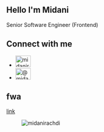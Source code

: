 <section>
  <h1>Hello I'm Midani</h1>
  <p>Senior Software Engineer (Frontend)</p>
</section>

<section>
  <h2>Connect with me</h2>
  <ul>
    <li>
      <a href="https://linkedin.com/in/midanirachdi" target="_blank">
        <img src="https://raw.githubusercontent.com/rahuldkjain/github-profile-readme-generator/master/src/images/icons/Social/linked-in-alt.svg" alt="midanirachdi" height="30" width="40" />
      </a>
    </li>
    <li>
      <a href="https://medium.com/@midani" target="_blank">
        <img src="https://raw.githubusercontent.com/rahuldkjain/github-profile-readme-generator/master/src/images/icons/Social/medium.svg" alt="@midani" height="30" width="40" />
      </a>
    </li>
  </ul>
</section>

<section>
  <h2>
    fwa
  </h2>
  <a href="https://thefwa.com/cases/foxs-jolly-adventure">
   link
  </a>
</section>

<section>
  <figure>
    <img src="https://komarev.com/ghpvc/?username=midanirachdi&label=Profile%20views&color=0e75b6&style=flat" alt="midanirachdi" />
  </figure>
</section>
